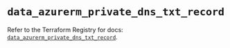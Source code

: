# `data_azurerm_private_dns_txt_record`

Refer to the Terraform Registry for docs: [`data_azurerm_private_dns_txt_record`](https://registry.terraform.io/providers/hashicorp/azurerm/3.94.0/docs/data-sources/private_dns_txt_record).
